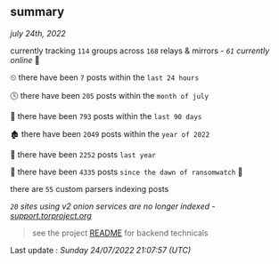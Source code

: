 
## summary
_july 24th, 2022_

currently tracking `114` groups across `168` relays & mirrors - _`61` currently online_ 📡

⏲ there have been `7` posts within the `last 24 hours`

🕓 there have been `205` posts within the `month of july`

📅 there have been `793` posts within the `last 90 days`

🏚 there have been `2049` posts within the `year of 2022`

🚀 there have been `2252` posts `last year`

🦕 there have been `4335` posts `since the dawn of ransomwatch` 🐣

there are `55` custom parsers indexing posts

_`20` sites using v2 onion services are no longer indexed - [support.torproject.org](https://support.torproject.org/onionservices/v2-deprecation/)_

> see the project [README](https://github.com/jmousqueton/ransomwatch#readme) for backend technicals



Last update : _Sunday 24/07/2022 21:07:57 (UTC)_

